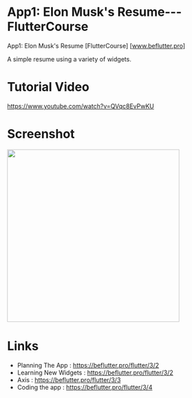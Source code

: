 # App1: Elon Musk's Resume---FlutterCourse
 App1: Elon Musk's Resume [FlutterCourse] [www.beflutter.pro]
 
 A simple resume using a variety of widgets.
 
 # Tutorial Video
 
https://www.youtube.com/watch?v=QVqc8EvPwKU
 
 # Screenshot
 <img src="./screenshot.png" height="400px"/>
 
 
 
 # Links 
- Planning The App          : https://beflutter.pro/flutter/3/2
- Learning New Widgets      : https://beflutter.pro/flutter/3/2
- Axis                      : https://beflutter.pro/flutter/3/3
- Coding the app            : https://beflutter.pro/flutter/3/4
 
